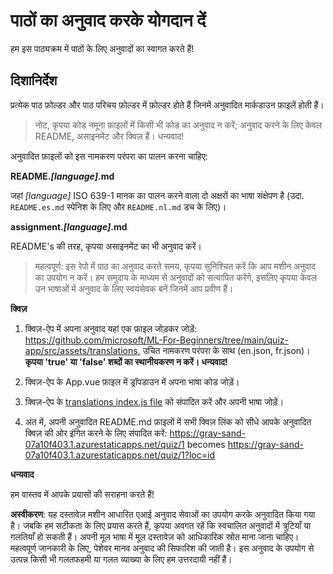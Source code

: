 # पाठों का अनुवाद करके योगदान दें

हम इस पाठ्यक्रम में पाठों के लिए अनुवादों का स्वागत करते हैं!
## दिशानिर्देश

प्रत्येक पाठ फ़ोल्डर और पाठ परिचय फ़ोल्डर में फ़ोल्डर होते हैं जिनमें अनुवादित मार्कडाउन फ़ाइलें होती हैं।

> नोट, कृपया कोड नमूना फ़ाइलों में किसी भी कोड का अनुवाद न करें; अनुवाद करने के लिए केवल README, असाइनमेंट और क्विज़ हैं। धन्यवाद!

अनुवादित फ़ाइलों को इस नामकरण परंपरा का पालन करना चाहिए:

**README._[language]_.md**

जहां _[language]_ ISO 639-1 मानक का पालन करने वाला दो अक्षरों का भाषा संक्षेपण है (उदा. `README.es.md` स्पेनिश के लिए और `README.nl.md` डच के लिए)।

**assignment._[language]_.md**

README's की तरह, कृपया असाइनमेंट का भी अनुवाद करें।

> महत्वपूर्ण: इस रेपो में पाठ का अनुवाद करते समय, कृपया सुनिश्चित करें कि आप मशीन अनुवाद का उपयोग न करें। हम समुदाय के माध्यम से अनुवादों को सत्यापित करेंगे, इसलिए कृपया केवल उन भाषाओं में अनुवाद के लिए स्वयंसेवक बनें जिनमें आप प्रवीण हैं।

**क्विज़**

1. क्विज़-ऐप में अपना अनुवाद यहां एक फ़ाइल जोड़कर जोड़ें: https://github.com/microsoft/ML-For-Beginners/tree/main/quiz-app/src/assets/translations, उचित नामकरण परंपरा के साथ (en.json, fr.json)। **कृपया 'true' या 'false' शब्दों का स्थानीयकरण न करें। धन्यवाद!**

2. क्विज़-ऐप के App.vue फ़ाइल में ड्रॉपडाउन में अपना भाषा कोड जोड़ें।

3. क्विज़-ऐप के [translations index.js file](https://github.com/microsoft/ML-For-Beginners/blob/main/quiz-app/src/assets/translations/index.js) को संपादित करें और अपनी भाषा जोड़ें।

4. अंत में, अपनी अनुवादित README.md फ़ाइलों में सभी क्विज़ लिंक को सीधे आपके अनुवादित क्विज़ की ओर इंगित करने के लिए संपादित करें: https://gray-sand-07a10f403.1.azurestaticapps.net/quiz/1 becomes https://gray-sand-07a10f403.1.azurestaticapps.net/quiz/1?loc=id

**धन्यवाद**

हम वास्तव में आपके प्रयासों की सराहना करते हैं!

**अस्वीकरण**:
यह दस्तावेज़ मशीन आधारित एआई अनुवाद सेवाओं का उपयोग करके अनुवादित किया गया है। जबकि हम सटीकता के लिए प्रयास करते हैं, कृपया अवगत रहें कि स्वचालित अनुवादों में त्रुटियाँ या गलतियाँ हो सकती हैं। अपनी मूल भाषा में मूल दस्तावेज़ को आधिकारिक स्रोत माना जाना चाहिए। महत्वपूर्ण जानकारी के लिए, पेशेवर मानव अनुवाद की सिफारिश की जाती है। इस अनुवाद के उपयोग से उत्पन्न किसी भी गलतफहमी या गलत व्याख्या के लिए हम उत्तरदायी नहीं हैं।